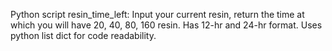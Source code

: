 ﻿Python script resin_time_left:
 Input your current resin, return the time at which you will have 20, 40, 80, 160 resin.
 Has 12-hr and 24-hr format.
 Uses python list dict for code readability.
